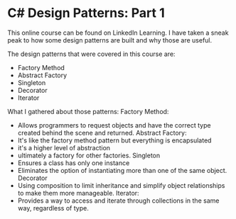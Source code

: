 # C# Design Patterns: Part 1

This online course can be found on LinkedIn Learning.
I have taken a sneak peak to how some design patterns are built and why those are useful.

The design patterns that were covered in this course are:
- Factory Method
- Abstract Factory
- Singleton
- Decorator
- Iterator

What I gathered about those patterns:
  Factory Method:
  - Allows programmers to request objects and have the correct type created behind the scene and returned.
  Abstract Factory:
  - It's like the factory method pattern but everything is encapsulated 
  - it's a higher level of abstraction
  - ultimately a factory for other factories.
  Singleton
  - Ensures a class has only one instance
  - Eliminates the option of instantiating more than one of the same object.
  Decorator
  - Using composition to limit inheritance and simplify object relationships to make them more manageable.
  Iterator:
  - Provides a way to access and iterate through collections in the same way, regardless of type.
